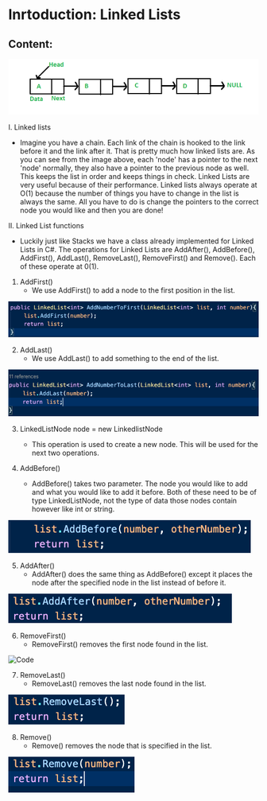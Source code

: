 # Inrtoduction: Linked Lists #

## **Content**:

![Toy](../assets/Linkedlist.png "Toy")

I. Linked lists
   * Imagine you have a chain. Each link of the chain is hooked to the link before it and the link after it. That is pretty much how linked lists are. As you can see from the image above, each 'node' has a pointer to the next 'node' normally, they also have a pointer to the previous node as well. This keeps the list in order and keeps things in check. Linked Lists are very useful because of their performance. Linked lists always operate at O(1) because the number of things you have to change in the list is always the same. All you have to do is change the pointers to the correct node you would like and then you are done!   

II. Linked List functions
   * Luckily just like Stacks we have a class already implemented for Linked Lists in C#. The operations for Linked Lists are AddAfter(), AddBefore(), AddFirst(), AddLast(), RemoveLast(), RemoveFirst() and Remove(). Each of these operate at 0(1).

   1. AddFirst()
        * We use AddFirst() to add a node to the first position in the list.
        
![Code](../assets/AddFirst.png "Code")

   2. AddLast()
        * We use AddLast() to add something to the end of the list.

![Code](../assets/AddLast.png "Code")

   3. LinkedListNode<T> node = new LinkedlistNode<T>
        * This operation is used to create a new node. This will be used for the next two operations.

   4. AddBefore()
        * AddBefore() takes two parameter. The node you would like to add and what you would like to add it before. Both of these need to be of type LinkedListNode<T>, not the type of data those nodes contain however like int or string.

![Code](../assets/AddBefore.png "Code")

   5. AddAfter()
        * AddAfter() does the same thing as AddBefore() except it places the node after the specified node in the list instead of before it.

![Code](../assets/AddAfter.png "Code")

   6. RemoveFirst()
        * RemoveFirst() removes the first node found in the list.

![Code](../assets/RemoveFirst.png.png "Code")

   7. RemoveLast()
        * RemoveLast() removes the last node found in the list.

![Code](../assets/RemoveLast.png "Code")

   8. Remove()
        * Remove() removes the node that is specified in the list.

![Code](../assets/Remove.png "Code") 




